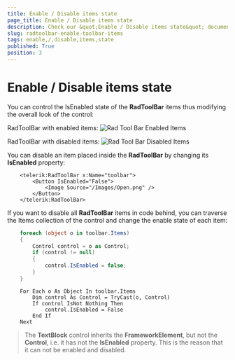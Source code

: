 ```yaml
---
title: Enable / Disable items state
page_title: Enable / Disable items state
description: Check our &quot;Enable / Disable items state&quot; documentation article for the RadToolBar {{ site.framework_name }} control.
slug: radtoolbar-enable-toolbar-items
tags: enable,/,disable,items,state
published: True
position: 3
---
```


# Enable / Disable items state

You can control the IsEnabled state of the __RadToolBar__ items thus modifying the overall look of the control: 

RadToolBar with enabled items:
![Rad Tool Bar Enabled Items](images/RadToolBar_EnabledItems.png)

RadToolBar with disabled items:
![Rad Tool Bar Disabled Items](images/RadToolBar_DisabledItems.png)

You can disable an item placed inside the __RadToolBar__ by changing its __IsEnabled__ property:


```XAML
    <telerik:RadToolBar x:Name="toolbar">
        <Button IsEnabled="False">
            <Image Source="/Images/Open.png" />
        </Button>
    </telerik:RadToolBar>
```

If you want to disable all __RadToolBar__ items in code behind, you can traverse the Items collection of the control and change the enable state of each item:


```C#
	foreach (object o in toolbar.Items)
	{
		Control control = o as Control;
		if (control != null)
		{
			control.IsEnabled = false;
		}
	}
```
```VB.NET
	For Each o As Object In toolbar.Items
		Dim control As Control = TryCast(o, Control)
		If control IsNot Nothing Then
			control.IsEnabled = False
		End If
	Next
```

> The __TextBlock__ control inherits the __FrameworkElement__, but not the __Control__, i.e. it has not the __IsEnabled__ property. This is the reason that it can not be enabled and disabled.